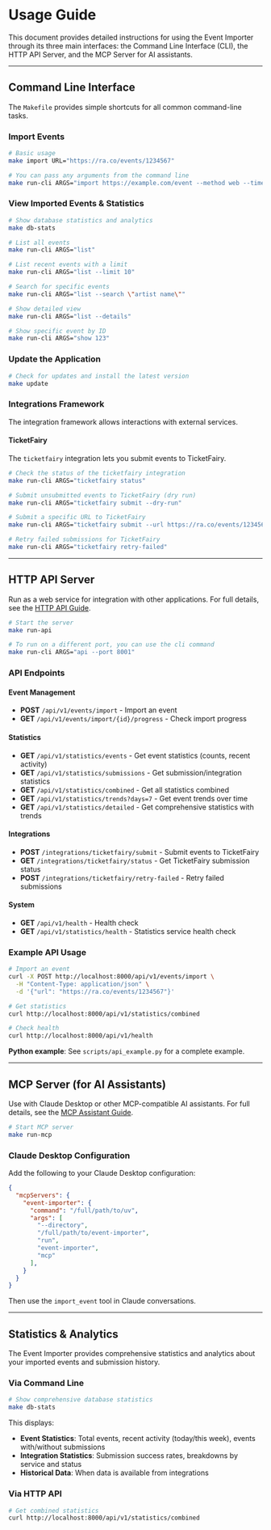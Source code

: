 # Usage Guide

This document provides detailed instructions for using the Event Importer through its three main interfaces: the Command Line Interface (CLI), the HTTP API Server, and the MCP Server for AI assistants.

---

## Command Line Interface

The `Makefile` provides simple shortcuts for all common command-line tasks.

### Import Events

```bash
# Basic usage
make import URL="https://ra.co/events/1234567"

# You can pass any arguments from the command line
make run-cli ARGS="import https://example.com/event --method web --timeout 120"
```

### View Imported Events & Statistics

```bash
# Show database statistics and analytics
make db-stats

# List all events
make run-cli ARGS="list"

# List recent events with a limit
make run-cli ARGS="list --limit 10"

# Search for specific events
make run-cli ARGS="list --search \"artist name\""

# Show detailed view
make run-cli ARGS="list --details"

# Show specific event by ID
make run-cli ARGS="show 123"
```

### Update the Application

```bash
# Check for updates and install the latest version
make update
```

### Integrations Framework

The integration framework allows interactions with external services.

#### TicketFairy

The `ticketfairy` integration lets you submit events to TicketFairy.

```bash
# Check the status of the ticketfairy integration
make run-cli ARGS="ticketfairy status"

# Submit unsubmitted events to TicketFairy (dry run)
make run-cli ARGS="ticketfairy submit --dry-run"

# Submit a specific URL to TicketFairy
make run-cli ARGS="ticketfairy submit --url https://ra.co/events/1234567"

# Retry failed submissions for TicketFairy
make run-cli ARGS="ticketfairy retry-failed"
```

---

## HTTP API Server

Run as a web service for integration with other applications. For full details, see the [HTTP API Guide](API.md).

```bash
# Start the server
make run-api

# To run on a different port, you can use the cli command
make run-cli ARGS="api --port 8001"
```

### API Endpoints

#### Event Management

- **POST** `/api/v1/events/import` - Import an event
- **GET** `/api/v1/events/import/{id}/progress` - Check import progress

#### Statistics

- **GET** `/api/v1/statistics/events` - Get event statistics (counts, recent activity)
- **GET** `/api/v1/statistics/submissions` - Get submission/integration statistics
- **GET** `/api/v1/statistics/combined` - Get all statistics combined
- **GET** `/api/v1/statistics/trends?days=7` - Get event trends over time
- **GET** `/api/v1/statistics/detailed` - Get comprehensive statistics with trends

#### Integrations

- **POST** `/integrations/ticketfairy/submit` - Submit events to TicketFairy
- **GET** `/integrations/ticketfairy/status` - Get TicketFairy submission status
- **POST** `/integrations/ticketfairy/retry-failed` - Retry failed submissions

#### System

- **GET** `/api/v1/health` - Health check
- **GET** `/api/v1/statistics/health` - Statistics service health check

### Example API Usage

```bash
# Import an event
curl -X POST http://localhost:8000/api/v1/events/import \
  -H "Content-Type: application/json" \
  -d '{"url": "https://ra.co/events/1234567"}'

# Get statistics
curl http://localhost:8000/api/v1/statistics/combined

# Check health
curl http://localhost:8000/api/v1/health
```

**Python example**: See `scripts/api_example.py` for a complete example.

---

## MCP Server (for AI Assistants)

Use with Claude Desktop or other MCP-compatible AI assistants. For full details, see the [MCP Assistant Guide](MCP.md).

```bash
# Start MCP server
make run-mcp
```

### Claude Desktop Configuration

Add the following to your Claude Desktop configuration:

```json
{
  "mcpServers": {
    "event-importer": {
      "command": "/full/path/to/uv",
      "args": [
        "--directory",
        "/full/path/to/event-importer",
        "run",
        "event-importer",
        "mcp"
      ],
    }
  }
}
```

Then use the `import_event` tool in Claude conversations.

---

## Statistics & Analytics

The Event Importer provides comprehensive statistics and analytics about your imported events and submission history.

### Via Command Line

```bash
# Show comprehensive database statistics
make db-stats
```

This displays:

- **Event Statistics**: Total events, recent activity (today/this week), events with/without submissions
- **Integration Statistics**: Submission success rates, breakdowns by service and status
- **Historical Data**: When data is available from integrations

### Via HTTP API

```bash
# Get combined statistics
curl http://localhost:8000/api/v1/statistics/combined
```
